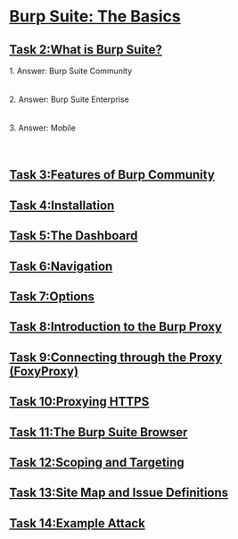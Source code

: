 <h1><ins>Burp Suite: The Basics</ins></h1>
<h2><ins>Task 2:What is Burp Suite?</ins></h2>
1. Answer: Burp Suite Community<br><br><br>
2. Answer: Burp Suite Enterprise <br><br><br>
3. Answer: Mobile <br><br><br>

<h2><ins>Task 3:Features of Burp Community</ins></h2>
<h2><ins>Task 4:Installation</ins></h2>
<h2><ins>Task 5:The Dashboard</ins></h2>
<h2><ins>Task 6:Navigation</ins></h2>
<h2><ins>Task 7:Options</ins></h2>
<h2><ins>Task 8:Introduction to the Burp Proxy</ins></h2>
<h2><ins>Task 9:Connecting through the Proxy (FoxyProxy)</ins></h2>
<h2><ins>Task 10:Proxying HTTPS</ins></h2>
<h2><ins>Task 11:The Burp Suite Browser</ins></h2>
<h2><ins>Task 12:Scoping and Targeting</ins></h2>
<h2><ins>Task 13:Site Map and Issue Definitions</ins></h2>
<h2><ins>Task 14:Example Attack</ins></h2>
